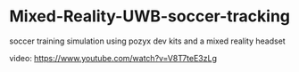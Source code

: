 # Mixed-Reality-UWB-soccer-tracking
soccer training simulation using pozyx dev kits and a mixed reality headset

video: https://www.youtube.com/watch?v=V8T7teE3zLg
